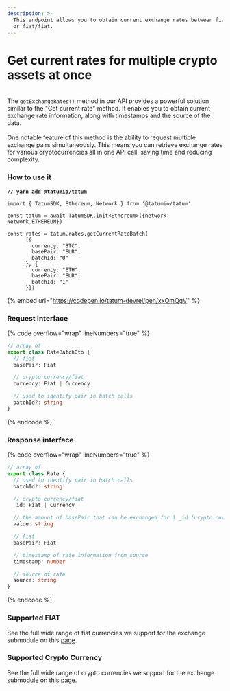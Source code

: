 ```yaml
---
description: >-
  This endpoint allows you to obtain current exchange rates between fiat/crypto
  or fiat/fiat.
---
```


# Get current rates for multiple crypto assets at once

\
The `getExchangeRates()` method in our API provides a powerful solution similar to the "Get current rate" method. It enables you to obtain current exchange rate information, along with timestamps and the source of the data. \
\
One notable feature of this method is the ability to request multiple exchange pairs simultaneously. This means you can retrieve exchange rates for various cryptocurrencies all in one API call, saving time and reducing complexity.

### How to use it

<pre class="language-typescript" data-overflow="wrap" data-line-numbers><code class="lang-typescript"><strong>// yarn add @tatumio/tatum
</strong>
import { TatumSDK, Ethereum, Network } from '@tatumio/tatum'

const tatum = await TatumSDK.init&#x3C;Ethereum>({network: Network.ETHEREUM})

const rates = tatum.rates.getCurrentRateBatch(
      [{
        currency: "BTC",
        basePair: "EUR",
        batchId: "0"
      }, {
        currency: "ETH",
        basePair: "EUR",
        batchId: "1"
      }])
</code></pre>

{% embed url="https://codepen.io/tatum-devrel/pen/xxQmQgV" %}

### Request Interface

{% code overflow="wrap" lineNumbers="true" %}
```typescript
// array of
export class RateBatchDto {
  // fiat
  basePair: Fiat

  // crypto currency/fiat
  currency: Fiat | Currency

  // used to identify pair in batch calls
  batchId?: string
}
```
{% endcode %}

### Response interface

{% code overflow="wrap" lineNumbers="true" %}
```typescript
// array of
export class Rate {
  // used to identify pair in batch calls
  batchId?: string

  // crypto currency/fiat
  _id: Fiat | Currency

  // the amount of basePair that can be exchanged for 1 _id (crypto currency/fiat)
  value: string

  // fiat
  basePair: Fiat

  // timestamp of rate information from source
  timestamp: number

  // source of rate
  source: string
}

```
{% endcode %}

### Supported FIAT

See the full wide range of fiat currencies we support for the exchange  submodule on this [page](get-current-rates-for-multiple-crypto-assets-at-once.md#supported-fiat).

### Supported Crypto Currency

See the full wide range of crypto currencies we support for the exchange  submodule on this [page](get-current-rates-for-multiple-crypto-assets-at-once.md#supported-crypto-currency).
